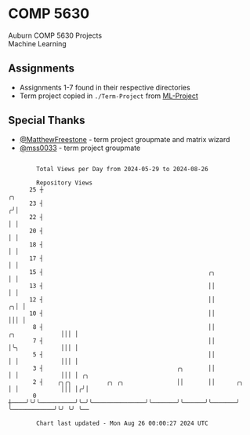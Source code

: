 # COMP 5630
Auburn COMP 5630 Projects  
Machine Learning

## Assignments
- Assignments 1-7 found in their respective directories
- Term project copied in `./Term-Project` from [ML-Project](https://github.com/wumphlett/ML-Project)

## Special Thanks
- [@MatthewFreestone](https://github.com/MatthewFreestone) - term project groupmate and matrix wizard
- [@mss0033](https://github.com/mss0033) - term project groupmate

```

        Total Views per Day from 2024-05-29 to 2024-08-26

        Repository Views
      25 ┼                                                                                  ╭╮
      23 ┤                                                                                 ╭╯│
      22 ┤                                                                                 │ │
      20 ┤                                                                                 │ │
      18 ┤                                                                                 │ │
      17 ┤                                                                                 │ │
      15 ┤                                               ╭╮                                │ │
      13 ┤                                               ││                                │ │
      12 ┤                                               ││                              ╭╮│ │
      10 ┤                                               ││                              │││ │
       8 ┤                                               ││               ╭╮             │││ │
       7 ┤                                               ││               │╰╮            │││ │
       5 ┤                                               ││               │ │            │││ │
       3 ┤                                      ╭╮       ││               │ │            │││ │ ╭╮
       2 ┤    ╭╮╭╮          ╭╮ ╭╮               ││       ││      ╭╮       │ │            │││ │╭╯│
       0 ┼────╯╰╯╰──────────╯╰─╯╰───────────────╯╰───────╯╰──────╯╰───────╯ ╰────────────╯╰╯ ╰╯ ╰──

        Chart last updated - Mon Aug 26 00:00:27 2024 UTC
        
```
